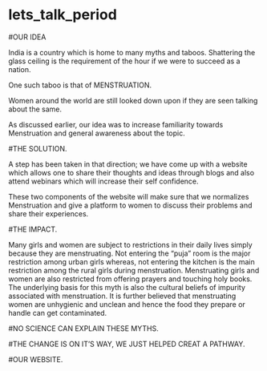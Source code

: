 # lets_talk_period
#OUR IDEA

India is a country which is home to many myths and taboos.
Shattering the glass ceiling is the requirement of the hour if
we were to succeed as a nation.

One such taboo is that of MENSTRUATION.

Women around the world are still looked down upon if they
are seen talking about the same.

As discussed earlier, our idea was to increase familiarity
towards Menstruation and general awareness about the
topic.


#THE SOLUTION.

A step has been taken in that direction; we have come up
with a website which allows one to share their thoughts and
ideas through blogs and also attend webinars which will
increase their self confidence.

These two components of the website will make sure that we
normalizes Menstruation and give a platform to women to
discuss their problems and share their experiences.


#THE IMPACT.

Many girls and women are subject to restrictions in their
daily lives simply because they are menstruating. Not
entering the “puja” room is the major restriction among
urban girls whereas, not entering the kitchen is the main
restriction among the rural girls during menstruation.
Menstruating girls and women are also restricted from
offering prayers and touching holy books. The underlying
basis for this myth is also the cultural beliefs of impurity
associated with menstruation. It is further believed that
menstruating women are unhygienic and unclean and hence
the food they prepare or handle can get contaminated.

#NO SCIENCE CAN EXPLAIN THESE MYTHS.

#THE CHANGE IS ON IT’S WAY, WE JUST HELPED CREAT A
PATHWAY.


#OUR WEBSITE.



